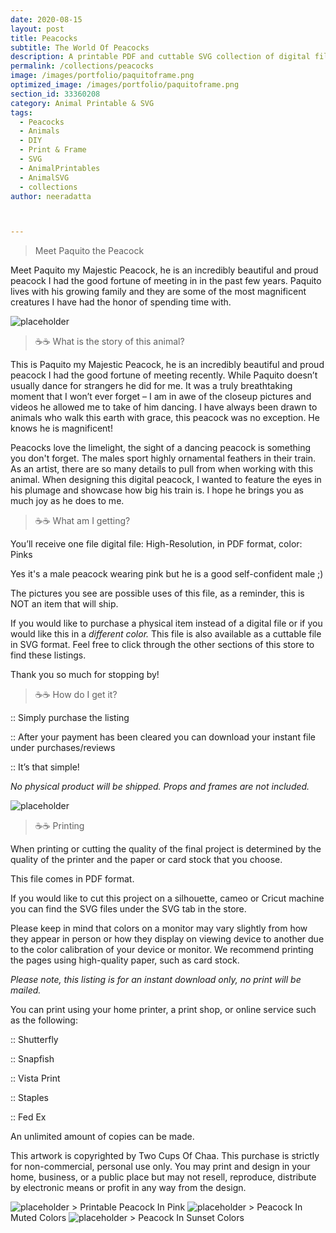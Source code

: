 ```yaml
---
date: 2020-08-15
layout: post
title: Peacocks
subtitle: The World Of Peacocks 
description: A printable PDF and cuttable SVG collection of digital files
permalink: /collections/peacocks
image: /images/portfolio/paquitoframe.png
optimized_image: /images/portfolio/paquitoframe.png
section_id: 33360208
category: Animal Printable & SVG
tags:
  - Peacocks
  - Animals
  - DIY
  - Print & Frame
  - SVG
  - AnimalPrintables
  - AnimalSVG
  - collections
author: neeradatta



---
```


> Meet Paquito the Peacock

Meet Paquito my Majestic Peacock, he is an incredibly beautiful and proud peacock I had the good fortune of meeting in in the past few years. Paquito lives with his growing family and they are some of the most magnificent creatures I have had the honor of spending time with.  



<img src="https://i.etsystatic.com/21226651/r/il/b12e71/2598948556/il_1588xN.2598948556_5pgf.jpg" alt="placeholder" title = PeacockInTan>

> ☕☕ What is the story of this animal? 

This is Paquito my Majestic Peacock, he is an incredibly beautiful and proud peacock I had the good fortune of meeting recently. While Paquito doesn’t usually dance for strangers he did for me. It was a truly breathtaking moment that I won’t ever forget – I am in awe of the closeup pictures and videos he allowed me to take of him dancing. I have always been drawn to animals who walk this earth with grace, this peacock was no exception. He knows he is magnificent!

Peacocks love the limelight, the sight of a dancing peacock is something you don't forget. The males sport highly ornamental feathers in their train. As an artist, there are so many details to pull from when working with this animal. When designing this digital peacock, I wanted to feature the eyes in his plumage and showcase how big his train is. I hope he brings you as much joy as he does to me.

> ☕☕ What am I getting? 

You’ll receive one file digital file:
High-Resolution, in PDF format, color: Pinks

Yes it's a male peacock wearing pink but he is a good self-confident male ;)

The pictures you see are possible uses of this file, as a reminder, this is NOT an item that will ship.

If you would like to purchase a physical item instead of a digital file or if you would like this in a *different color.* This file is also available as a cuttable file in SVG format. Feel free to click through the other sections of this store to find these listings.

Thank you so much for stopping by!

> ☕☕ How do I get it? 

:: Simply purchase the listing

:: After your payment has been cleared you can download your instant file under purchases/reviews

:: It’s that simple!

*No physical product will be shipped. Props and frames are not included.*

<img src="https://i.etsystatic.com/21226651/r/il/745dd6/2631573253/il_794xN.2631573253_17ce.jpg" alt="placeholder" title = PeacockInTanPurchaseInstructions>


> ☕☕ Printing 

When printing or cutting the quality of the final project is determined by the quality of the printer and the paper or card stock that you choose.

This file comes in PDF format.

If you would like to cut this project on a silhouette, cameo or Cricut machine you can find the SVG files under the SVG tab in the store.

Please keep in mind that colors on a monitor may vary slightly from how they appear in person or how they display on viewing device to another due to the color calibration of your device or monitor. We recommend printing the pages using high-quality paper, such as card stock.


*Please note, this listing is for an instant download only, no print will be mailed.*


You can print using your home printer, a print shop, or online service such as the following:

:: Shutterfly

:: Snapfish

:: Vista Print

:: Staples

:: Fed Ex

An unlimited amount of copies can be made.

This artwork is copyrighted by Two Cups Of Chaa. This purchase is strictly for non-commercial, personal use only. You may print and design in your home, business, or a public place but may not resell, reproduce, distribute by electronic means or profit in any way from the design.

<img src="https://i.etsystatic.com/21226651/r/il/ca281f/2621171943/il_1588xN.2621171943_h2fy.jpg" alt="placeholder" title = PeacockInPink>
> Printable Peacock In Pink

<img src="https://i.etsystatic.com/21226651/r/il/321c8d/2583554886/il_1588xN.2583554886_j6b2.jpg" alt="placeholder" title = PeacockMuted>
> Peacock In Muted Colors


<img src="https://i.etsystatic.com/21226651/r/il/632794/2577644766/il_1588xN.2577644766_hdzl.jpg" alt="placeholder" title = PeacockSunset>
> Peacock In Sunset Colors
